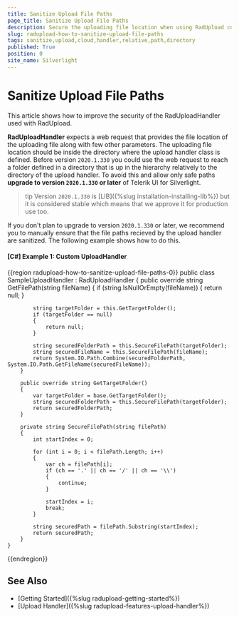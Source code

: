 ```yaml
---
title: Sanitize Upload File Paths
page_title: Sanitize Upload File Paths
description: Secure the uploading file location when using RadUpload control and RadUploadHandler.
slug: radupload-how-to-sanitize-upload-file-paths
tags: sanitize,upload,cloud,handler,relative,path,directory
published: True
position: 0
site_name: Silverlight
---
```


# Sanitize Upload File Paths

This article shows how to improve the security of the RadUploadHandler used with RadUpload. 

__RadUploadHandler__ expects a web request that provides the file location of the uploading file along with few other parameters. The uploading file location should be inside the directory where the upload handler class is defined. Before version `2020.1.330` you could use the web request to reach a folder defined in a directory that is up in the hierarchy relatively to the directory of the upload handler. To avoid this and allow only safe paths __upgrade to version `2020.1.330` or later__ of Telerik UI for Silverlight.

>tip Version `2020.1.330` is [LIB]({%slug installation-installing-lib%}) but it is considered stable which means that we approve it for production use too.

If you don't plan to upgrade to version `2020.1.330` or later, we recommend you to manually ensure that the file paths recieved by the upload handler are sanitized. The following example shows how to do this.

#### __[C#] Example 1: Custom UploadHandler__
{{region radupload-how-to-sanitize-upload-file-paths-0}}
	public class SampleUploadHandler : RadUploadHandler
	{
		public override string GetFilePath(string fileName)
		{
			if (string.IsNullOrEmpty(fileName))
			{
				return null;
			}

			string targetFolder = this.GetTargetFolder();
			if (targetFolder == null)
			{
				return null;
			}

			string securedFolderPath = this.SecureFilePath(targetFolder);
			string securedFileName = this.SecureFilePath(fileName);
			return System.IO.Path.Combine(securedFolderPath, System.IO.Path.GetFileName(securedFileName));
		}

		public override string GetTargetFolder()
		{
			var targetFolder = base.GetTargetFolder();
			string securedFolderPath = this.SecureFilePath(targetFolder);
			return securedFolderPath;
		}

		private string SecureFilePath(string filePath)
		{
			int startIndex = 0;

			for (int i = 0; i < filePath.Length; i++)
			{
				var ch = filePath[i];
				if (ch == '.' || ch == '/' || ch == '\\')
				{
					continue;
				}

				startIndex = i;
				break;
			}

			string securedPath = filePath.Substring(startIndex);
			return securedPath;
		}
	}
{{endregion}}

## See Also
 * [Getting Started]({%slug radupload-getting-started%})
 * [Upload Handler]({%slug radupload-features-upload-handler%})